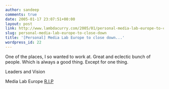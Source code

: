 ```yaml
---
author: sandeep
comments: true
date: 2005-01-17 23:07:51+00:00
layout: post
link: http://www.lambdacurry.com/2005/01/personal-media-lab-europe-to-close-down/
slug: personal-media-lab-europe-to-close-down
title: '[Personal] Media Lab Europe to close down...'
wordpress_id: 22
---
```


One of the places, I so wanted to work at. Great and eclectic bunch of people. Which is always a good thing. Except for one thing.

Leaders and Vision


Media Lab Europe [R.I.P](http://www.theregister.co.uk/2005/01/17/media_lab_europe_goes_titsup/)
